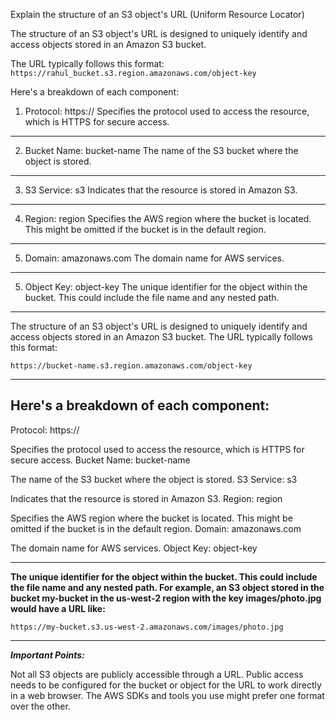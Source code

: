 
Explain the structure of an S3 object's URL (Uniform Resource Locator)

The structure of an S3 object's URL is designed to uniquely identify and access objects stored in an Amazon S3 bucket. 

The URL typically follows this format:
``https://rahul_bucket.s3.region.amazonaws.com/object-key``

Here's a breakdown of each component:

1. Protocol: https://
Specifies the protocol used to access the resource, which is HTTPS for secure access.

------------------------------------
2. Bucket Name: bucket-name
The name of the S3 bucket where the object is stored.

------------------------------------
3. S3 Service: s3
Indicates that the resource is stored in Amazon S3.

------------------------------------
4. Region: region
Specifies the AWS region where the bucket is located. This might be omitted if the bucket is in the default region.

------------------------------------
5. Domain: amazonaws.com
The domain name for AWS services.

------------------------------------
5. Object Key: object-key
The unique identifier for the object within the bucket. This could include the file name and any nested path.

------------------------------------

The structure of an S3 object's URL is designed to uniquely identify and access objects stored in an Amazon S3 bucket. The URL typically follows this format:

``https://bucket-name.s3.region.amazonaws.com/object-key``



------------------------------------------------------
Here's a breakdown of each component:
---------------------------------------------------------
Protocol: https://

Specifies the protocol used to access the resource, which is HTTPS for secure access.
Bucket Name: bucket-name

The name of the S3 bucket where the object is stored.
S3 Service: s3

Indicates that the resource is stored in Amazon S3.
Region: region

Specifies the AWS region where the bucket is located. This might be omitted if the bucket is in the default region.
Domain: amazonaws.com

The domain name for AWS services.
Object Key: object-key

--------------------------------------------------------
**The unique identifier for the object within the bucket. This could include the file name and any nested path.
For example, an S3 object stored in the bucket my-bucket in the us-west-2 region with the key images/photo.jpg would have a URL like:**

``https://my-bucket.s3.us-west-2.amazonaws.com/images/photo.jpg``

-------------------------------------



***Important Points:***

Not all S3 objects are publicly accessible through a URL. Public access needs to be configured for the bucket or object for the URL to work directly in a web browser.
The AWS SDKs and tools you use might prefer one format over the other.
